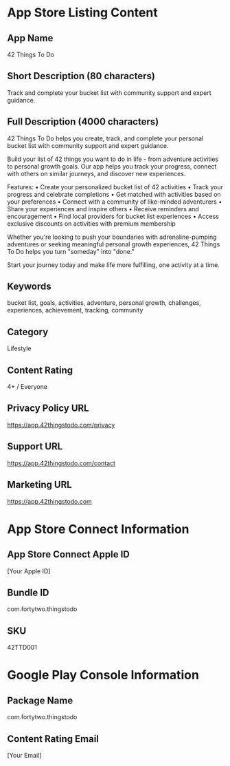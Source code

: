 # App Store Listing Content

## App Name
42 Things To Do

## Short Description (80 characters)
Track and complete your bucket list with community support and expert guidance.

## Full Description (4000 characters)
42 Things To Do helps you create, track, and complete your personal bucket list with community support and expert guidance.

Build your list of 42 things you want to do in life - from adventure activities to personal growth goals. Our app helps you track your progress, connect with others on similar journeys, and discover new experiences.

Features:
• Create your personalized bucket list of 42 activities
• Track your progress and celebrate completions
• Get matched with activities based on your preferences
• Connect with a community of like-minded adventurers
• Share your experiences and inspire others
• Receive reminders and encouragement
• Find local providers for bucket list experiences
• Access exclusive discounts on activities with premium membership

Whether you're looking to push your boundaries with adrenaline-pumping adventures or seeking meaningful personal growth experiences, 42 Things To Do helps you turn "someday" into "done."

Start your journey today and make life more fulfilling, one activity at a time.

## Keywords
bucket list, goals, activities, adventure, personal growth, challenges, experiences, achievement, tracking, community

## Category
Lifestyle

## Content Rating
4+ / Everyone

## Privacy Policy URL
https://app.42thingstodo.com/privacy

## Support URL
https://app.42thingstodo.com/contact

## Marketing URL
https://app.42thingstodo.com

# App Store Connect Information

## App Store Connect Apple ID
[Your Apple ID]

## Bundle ID
com.fortytwo.thingstodo

## SKU
42TTD001

# Google Play Console Information

## Package Name
com.fortytwo.thingstodo

## Content Rating Email
[Your Email]